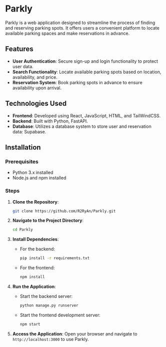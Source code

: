 # Parkly

Parkly is a web application designed to streamline the process of finding and reserving parking spots. It offers users a convenient platform to locate available parking spaces and make reservations in advance.

## Features

- **User Authentication**: Secure sign-up and login functionality to protect user data.
- **Search Functionality**: Locate available parking spots based on location, availability, and price.
- **Reservation System**: Book parking spots in advance to ensure availability upon arrival.

## Technologies Used

- **Frontend**: Developed using React, JavaScript, HTML, and TailWindCSS.
- **Backend**: Built with Python, FastAPI.
- **Database**: Utilizes a database system to store user and reservation data: Supabase.

## Installation

### Prerequisites

- Python 3.x installed
- Node.js and npm installed

### Steps

1. **Clone the Repository**:

   ```bash
   git clone https://github.com/R2RyAn/Parkly.git
   ```

2. **Navigate to the Project Directory**:

   ```bash
   cd Parkly
   ```

3. **Install Dependencies**:

   - For the backend:
     ```bash
     pip install -r requirements.txt
     ```
   - For the frontend:
     ```bash
     npm install
     ```

4. **Run the Application**:

   - Start the backend server:
     ```bash
     python manage.py runserver
     ```
   - Start the frontend development server:
     ```bash
     npm start
     ```

5. **Access the Application**:
   Open your browser and navigate to `http://localhost:3000` to use Parkly.
